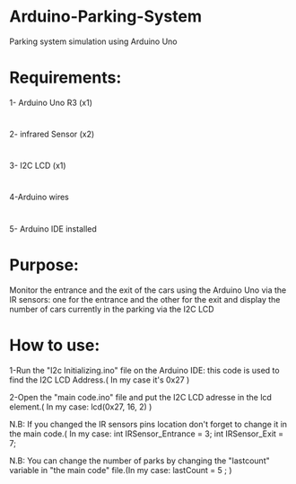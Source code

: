# Arduino-Parking-System
Parking system simulation using Arduino Uno
# Requirements:

1- Arduino Uno R3 (x1)
#
2- infrared Sensor (x2)
#
3- I2C LCD (x1)
#
4-Arduino wires
#
5- Arduino IDE installed
# Purpose:
Monitor the entrance and the exit of the cars using the Arduino Uno via the IR sensors: one for the entrance and the other for the exit and display the number of cars currently in the parking via the I2C LCD
#
# How to use:

1-Run the "I2c Initializing.ino" file on the Arduino IDE: this code is used to find the I2C LCD Address.( In my case it's 0x27 )
 
2-Open the "main code.ino" file and put the I2C LCD adresse in the lcd element.( In my case: lcd(0x27, 16, 2) )

 N.B: If you changed the IR sensors pins location don't forget to change it in the main code.( In my case: int IRSensor_Entrance = 3; int IRSensor_Exit = 7;

 N.B: You can change the number of parks by changing the "lastcount" variable in "the main code" file.(In my case: lastCount = 5 ; )
